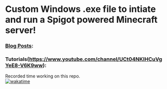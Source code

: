 # Custom Windows .exe file to intiate and run a Spigot powered Minecraft server!

### [Blog Posts](htps://www.myeasyserver.xyz/blog2):
<!-- Blog: -->
<!-- BLOG:START -->
<!-- BLOG:END -->

### Tutorials(https://www.youtube.com/channel/UCt04NKIHCuVgYeE8-V6K9ww):
<!-- YOUTUBE:START -->
<!-- YOUTUBE:END -->

Recorded time working on this repo.\
[![wakatime](https://wakatime.com/badge/github/mk5912/SpigotServerCodes.svg)](https://wakatime.com/badge/github/mk5912/SpigotServerCodes)
